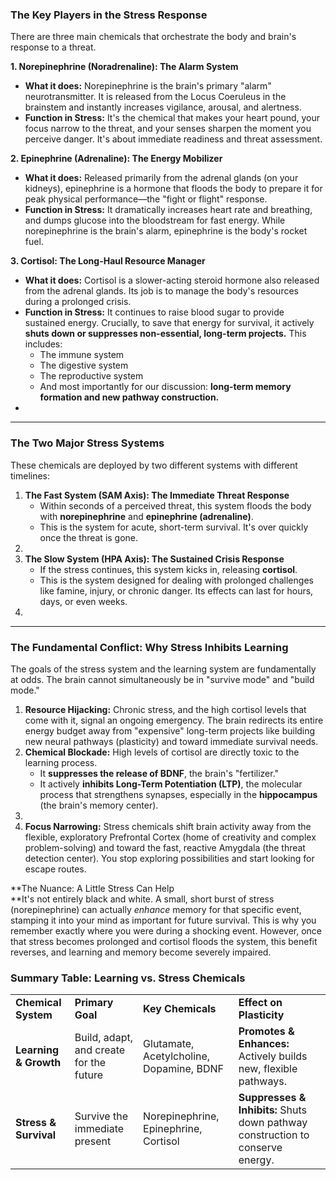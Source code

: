 ### **The Key Players in the Stress Response**

There are three main chemicals that orchestrate the body and brain's response to a threat.

**1. Norepinephrine (Noradrenaline): The Alarm System**



* **What it does:** Norepinephrine is the brain's primary "alarm" neurotransmitter. It is released from the Locus Coeruleus in the brainstem and instantly increases vigilance, arousal, and alertness.
* **Function in Stress:** It's the chemical that makes your heart pound, your focus narrow to the threat, and your senses sharpen the moment you perceive danger. It's about immediate readiness and threat assessment.

**2. Epinephrine (Adrenaline): The Energy Mobilizer**



* **What it does:** Released primarily from the adrenal glands (on your kidneys), epinephrine is a hormone that floods the body to prepare it for peak physical performance—the "fight or flight" response.
* **Function in Stress:** It dramatically increases heart rate and breathing, and dumps glucose into the bloodstream for fast energy. While norepinephrine is the brain's alarm, epinephrine is the body's rocket fuel.

**3. Cortisol: The Long-Haul Resource Manager**



* **What it does:** Cortisol is a slower-acting steroid hormone also released from the adrenal glands. Its job is to manage the body's resources during a prolonged crisis.
* **Function in Stress:** It continues to raise blood sugar to provide sustained energy. Crucially, to save that energy for survival, it actively **shuts down or suppresses non-essential, long-term projects.** This includes:
    * The immune system
    * The digestive system
    * The reproductive system
    * And most importantly for our discussion: **long-term memory formation and new pathway construction.**
* 


---


### **The Two Major Stress Systems**

These chemicals are deployed by two different systems with different timelines:



1. **The Fast System (SAM Axis): The Immediate Threat Response**
    * Within seconds of a perceived threat, this system floods the body with **norepinephrine** and **epinephrine (adrenaline)**.
    * This is the system for acute, short-term survival. It's over quickly once the threat is gone.
2. 
3. **The Slow System (HPA Axis): The Sustained Crisis Response**
    * If the stress continues, this system kicks in, releasing **cortisol**.
    * This is the system designed for dealing with prolonged challenges like famine, injury, or chronic danger. Its effects can last for hours, days, or even weeks.
4. 


---


### **The Fundamental Conflict: Why Stress Inhibits Learning**

The goals of the stress system and the learning system are fundamentally at odds. The brain cannot simultaneously be in "survive mode" and "build mode."



1. **Resource Hijacking:** Chronic stress, and the high cortisol levels that come with it, signal an ongoing emergency. The brain redirects its entire energy budget away from "expensive" long-term projects like building new neural pathways (plasticity) and toward immediate survival needs.
2. **Chemical Blockade:** High levels of cortisol are directly toxic to the learning process.
    * It **suppresses the release of BDNF**, the brain's "fertilizer."
    * It actively **inhibits Long-Term Potentiation (LTP)**, the molecular process that strengthens synapses, especially in the **hippocampus** (the brain's memory center).
3. 
4. **Focus Narrowing:** Stress chemicals shift brain activity away from the flexible, exploratory Prefrontal Cortex (home of creativity and complex problem-solving) and toward the fast, reactive Amygdala (the threat detection center). You stop exploring possibilities and start looking for escape routes.

**The Nuance: A Little Stress Can Help \
**It's not entirely black and white. A small, short burst of stress (norepinephrine) can actually *enhance* memory for that specific event, stamping it into your mind as important for future survival. This is why you remember exactly where you were during a shocking event. However, once that stress becomes prolonged and cortisol floods the system, this benefit reverses, and learning and memory become severely impaired.


### **Summary Table: Learning vs. Stress Chemicals**


<table>
  <tr>
   <td><strong>Chemical System</strong>
   </td>
   <td><strong>Primary Goal</strong>
   </td>
   <td><strong>Key Chemicals</strong>
   </td>
   <td><strong>Effect on Plasticity</strong>
   </td>
  </tr>
  <tr>
   <td><strong>Learning & Growth</strong>
   </td>
   <td>Build, adapt, and create for the future
   </td>
   <td>Glutamate, Acetylcholine, Dopamine, BDNF
   </td>
   <td><strong>Promotes & Enhances:</strong> Actively builds new, flexible pathways.
   </td>
  </tr>
  <tr>
   <td><strong>Stress & Survival</strong>
   </td>
   <td>Survive the immediate present
   </td>
   <td>Norepinephrine, Epinephrine, Cortisol
   </td>
   <td><strong>Suppresses & Inhibits:</strong> Shuts down pathway construction to conserve energy.
   </td>
  </tr>
</table>

